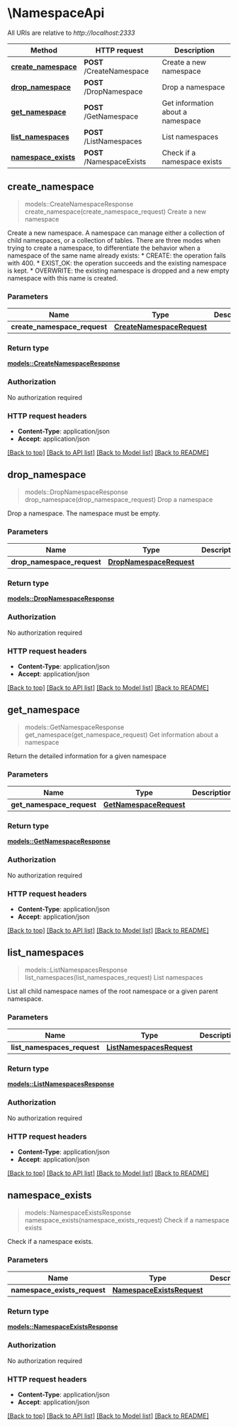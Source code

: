 # \NamespaceApi

All URIs are relative to *http://localhost:2333*

Method | HTTP request | Description
------------- | ------------- | -------------
[**create_namespace**](NamespaceApi.md#create_namespace) | **POST** /CreateNamespace | Create a new namespace
[**drop_namespace**](NamespaceApi.md#drop_namespace) | **POST** /DropNamespace | Drop a namespace
[**get_namespace**](NamespaceApi.md#get_namespace) | **POST** /GetNamespace | Get information about a namespace
[**list_namespaces**](NamespaceApi.md#list_namespaces) | **POST** /ListNamespaces | List namespaces
[**namespace_exists**](NamespaceApi.md#namespace_exists) | **POST** /NamespaceExists | Check if a namespace exists



## create_namespace

> models::CreateNamespaceResponse create_namespace(create_namespace_request)
Create a new namespace

Create a new namespace. A namespace can manage either a collection of child namespaces, or a collection of tables. There are three modes when trying to create a namespace, to differentiate the behavior when a namespace of the same name already exists:   * CREATE: the operation fails with 400.   * EXIST_OK: the operation succeeds and the existing namespace is kept.   * OVERWRITE: the existing namespace is dropped and a new empty namespace with this name is created. 

### Parameters


Name | Type | Description  | Required | Notes
------------- | ------------- | ------------- | ------------- | -------------
**create_namespace_request** | [**CreateNamespaceRequest**](CreateNamespaceRequest.md) |  | [required] |

### Return type

[**models::CreateNamespaceResponse**](CreateNamespaceResponse.md)

### Authorization

No authorization required

### HTTP request headers

- **Content-Type**: application/json
- **Accept**: application/json

[[Back to top]](#) [[Back to API list]](../README.md#documentation-for-api-endpoints) [[Back to Model list]](../README.md#documentation-for-models) [[Back to README]](../README.md)


## drop_namespace

> models::DropNamespaceResponse drop_namespace(drop_namespace_request)
Drop a namespace

Drop a namespace. The namespace must be empty. 

### Parameters


Name | Type | Description  | Required | Notes
------------- | ------------- | ------------- | ------------- | -------------
**drop_namespace_request** | [**DropNamespaceRequest**](DropNamespaceRequest.md) |  | [required] |

### Return type

[**models::DropNamespaceResponse**](DropNamespaceResponse.md)

### Authorization

No authorization required

### HTTP request headers

- **Content-Type**: application/json
- **Accept**: application/json

[[Back to top]](#) [[Back to API list]](../README.md#documentation-for-api-endpoints) [[Back to Model list]](../README.md#documentation-for-models) [[Back to README]](../README.md)


## get_namespace

> models::GetNamespaceResponse get_namespace(get_namespace_request)
Get information about a namespace

Return the detailed information for a given namespace 

### Parameters


Name | Type | Description  | Required | Notes
------------- | ------------- | ------------- | ------------- | -------------
**get_namespace_request** | [**GetNamespaceRequest**](GetNamespaceRequest.md) |  | [required] |

### Return type

[**models::GetNamespaceResponse**](GetNamespaceResponse.md)

### Authorization

No authorization required

### HTTP request headers

- **Content-Type**: application/json
- **Accept**: application/json

[[Back to top]](#) [[Back to API list]](../README.md#documentation-for-api-endpoints) [[Back to Model list]](../README.md#documentation-for-models) [[Back to README]](../README.md)


## list_namespaces

> models::ListNamespacesResponse list_namespaces(list_namespaces_request)
List namespaces

List all child namespace names of the root namespace or a given parent namespace. 

### Parameters


Name | Type | Description  | Required | Notes
------------- | ------------- | ------------- | ------------- | -------------
**list_namespaces_request** | [**ListNamespacesRequest**](ListNamespacesRequest.md) |  | [required] |

### Return type

[**models::ListNamespacesResponse**](ListNamespacesResponse.md)

### Authorization

No authorization required

### HTTP request headers

- **Content-Type**: application/json
- **Accept**: application/json

[[Back to top]](#) [[Back to API list]](../README.md#documentation-for-api-endpoints) [[Back to Model list]](../README.md#documentation-for-models) [[Back to README]](../README.md)


## namespace_exists

> models::NamespaceExistsResponse namespace_exists(namespace_exists_request)
Check if a namespace exists

Check if a namespace exists. 

### Parameters


Name | Type | Description  | Required | Notes
------------- | ------------- | ------------- | ------------- | -------------
**namespace_exists_request** | [**NamespaceExistsRequest**](NamespaceExistsRequest.md) |  | [required] |

### Return type

[**models::NamespaceExistsResponse**](NamespaceExistsResponse.md)

### Authorization

No authorization required

### HTTP request headers

- **Content-Type**: application/json
- **Accept**: application/json

[[Back to top]](#) [[Back to API list]](../README.md#documentation-for-api-endpoints) [[Back to Model list]](../README.md#documentation-for-models) [[Back to README]](../README.md)

